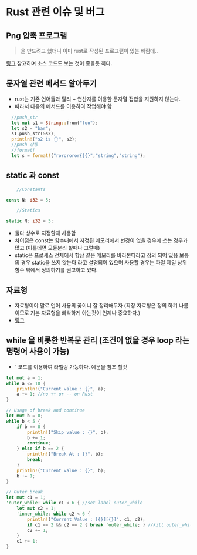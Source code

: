 # Rust 관련 이슈 및 버그

## Png 압축 프로그램

>을 만드려고 했더니 이미 rust로 작성된 프로그램이 있는 바람에..

[링크](https://pngquant.org/) 참고하며 소스 코드도 보는 것이 좋을듯 하다.

## 문자열 관련 메서드 알아두기

- rust는 기존 언어들과 달리 + 연산자를 이용한 문자열 접합을 지원하지 않는다.
- 따라서 다음의 메서드를 이용하여 작업해야 함

```rust
  //push_str
  let mut s1 = String::from("foo");
  let s2 = "bar";
  s1.push_str(&s2);
  println!("s2 is {}", s2);
  //push 상동
  //format!
  let s = format!("rorororor{}{}","string","string");
```

## static 과 const

```rust
    //Constants

const N: i32 = 5;

    //Statics

static N: i32 = 5;
```

- 둘다 상수로 지정할때 사용함
- 차이점은 const는 함수내에서 지정된 메모리에서 변경이 없을 경우에 쓰는 경우가 많고 (이를테면 모듈분리 할때나 그럴때)
- static은 프로세스 전체에서 항상 같은 메모리를 바라본다라고 정의 되어 있음 보통의 경우 static을 쓰지 않는다 라고 설명되어 있으며 사용할 경우는 파일 제일 상위 함수 밖에서 정의하기를 권고하고 있다.

## 자료형

- 자료형이야 말로 언어 사용의 꽃이니 잘 정리해두자 (확장 자료형은 정의 하기 나름이므로 기본 자료형을 빠삭하게 아는것이 언제나 중요하다.)
- [링크](https://github.com/learning-rust/site/blob/master/source/docs/a8.primitive_data_types.md)

## while 을 비롯한 반복문 관리 (조건이 없을 경우 loop 라는 명령어 사용이 가능)

- ` 코드를 이용하여 라벨링 가능하다. 예문을 참조 할것

```rust
let mut a = 1;
while a <= 10 {
	println!("Current value : {}", a);
	a += 1; //no ++ or -- on Rust
}

// Usage of break and continue
let mut b = 0;
while b < 5 {
	if b == 0 {
		println!("Skip value : {}", b);
		b += 1;
		continue;
	} else if b == 2 {
		println!("Break At : {}", b);
		break;
	}
	println!("Current value : {}", b);
	b += 1;
}

// Outer break
let mut c1 = 1;
'outer_while: while c1 < 6 { //set label outer_while
	let mut c2 = 1;
	'inner_while: while c2 < 6 {
		println!("Current Value : [{}][{}]", c1, c2);
		if c1 == 2 && c2 == 2 { break 'outer_while; } //kill outer_while
		c2 += 1;
	}
	c1 += 1;
}
```
